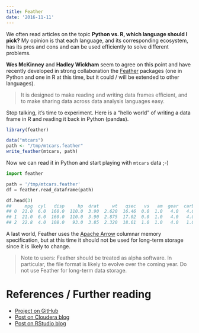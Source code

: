 ```yaml
---
title: Feather
date: '2016-11-11'
---
```


We often read articles on the topic **Python vs. R, which language should I pick?** My opinion is that each language, and its corresponding ecosystem, has its pros and cons and can be used efficiently to solve different problems.

**Wes McKinney** and **Hadley Wickham** seem to agree on this point and have recently developed in strong collaboration the [Feather](https://github.com/wesm/feather) packages (one in Python and one in R at this time, but it could / will be extended to other languages).

> It is designed to make reading and writing data frames efficient, and to make sharing data across data analysis languages easy.

Stop talking, it’s time to experiment. Here is a “hello world” of writing a data frame in R and reading it back in Python (pandas).

```r
library(feather)

data("mtcars")
path <- "/tmp/mtcars.feather"
write_feather(mtcars, path)
```

Now we can read it in Python and start playing with `mtcars` data ;-)

```python
import feather

path = '/tmp/mtcars.feather'
df = feather.read_dataframe(path)

df.head(3)
##     mpg  cyl   disp     hp  drat     wt   qsec   vs   am  gear  carb
## 0  21.0  6.0  160.0  110.0  3.90  2.620  16.46  0.0  1.0   4.0   4.0
## 1  21.0  6.0  160.0  110.0  3.90  2.875  17.02  0.0  1.0   4.0   4.0
## 2  22.8  4.0  108.0   93.0  3.85  2.320  18.61  1.0  1.0   4.0   1.0
```

A last world, Feather uses the [Apache Arrow](https://arrow.apache.org/) columnar memory specification, but at this time it should not be used for long-term storage since it is likely to change.

> Note to users: Feather should be treated as alpha software. In particular, the file format is likely to evolve over the coming year. Do not use Feather for long-term data storage.

# References / Further reading

* [Project on GitHub](https://github.com/wesm/feather)
* [Post on Cloudera blog](http://blog.cloudera.com/blog/2016/03/feather-a-fast-on-disk-format-for-data-frames-for-r-and-python-powered-by-apache-arrow/)
* [Post on RStudio blog](https://blog.rstudio.org/2016/03/29/feather/)